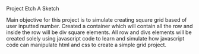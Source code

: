 Project Etch A Sketch 


Main objective for this project is to simulate creating square grid based of user inputted number. Created a container which will contain all the row and inside the row will be div square elements. All row and divs elements will be created solely using javascript code to learn and simulate how javascript code can manipulate html and css to create a simple grid project.

